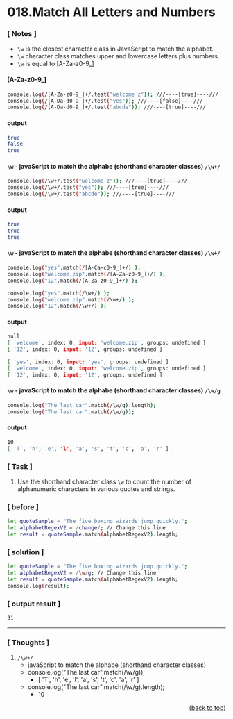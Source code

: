<a name="topage"></a>

# 018.Match All Letters and Numbers

### [ Notes ]
  * `\w` is the closest character class in JavaScript to match the alphabet.
  * `\w` character class matches upper and lowercase letters plus numbers.
  * `\w` is equal to [A-Za-z0-9_] 

#### [A-Za-z0-9_]

```sh
console.log(/[A-Za-z0-9_]+/.test("welcome z")); ///----[true]----///
console.log(/[A-Da-d0-9_]+/.test("yes")); ///----[false]----///
console.log(/[A-Da-d0-9_]+/.test("abcde")); ///----[true]----///
```

#### output
```sh
true
false
true
```

#### `\w` - javaScript to match the alphabe (shorthand character classes) `/\w+/`

```sh
console.log(/\w+/.test("welcome z")); ///----[true]----///
console.log(/\w+/.test("yes")); ///----[true]----///
console.log(/\w+/.test("abcde")); ///----[true]----///
```

#### output
```sh
true
true
true
```

#### `\w` - javaScript to match the alphabe (shorthand character classes) `/\w+/`

```sh
console.log("yes".match(/[A-Ca-c0-9_]+/) );
console.log("welcome.zip".match(/[A-Za-z0-9_]+/) );
console.log("12".match(/[A-Za-z0-9_]+/) );

console.log("yes".match(/\w+/) );
console.log("welcome.zip".match(/\w+/) );
console.log("12".match(/\w+/) );
```

#### output
```sh
null
[ 'welcome', index: 0, input: 'welcome.zip', groups: undefined ]
[ '12', index: 0, input: '12', groups: undefined ]

[ 'yes', index: 0, input: 'yes', groups: undefined ]
[ 'welcome', index: 0, input: 'welcome.zip', groups: undefined ]
[ '12', index: 0, input: '12', groups: undefined ]
```

#### `\w` - javaScript to match the alphabe (shorthand character classes) `/\w/g`

```sh
console.log("The last car".match(/\w/g).length);
console.log("The last car".match(/\w/g));
```

#### output
```sh
10
[ 'T', 'h', 'e', 'l', 'a', 's', 't', 'c', 'a', 'r' ]
```

### [ Task ]
  1. Use the shorthand character class `\w` to count the number of alphanumeric characters in various quotes and strings.

### [ before ]

```sh
let quoteSample = "The five boxing wizards jump quickly.";
let alphabetRegexV2 = /change/; // Change this line
let result = quoteSample.match(alphabetRegexV2).length;
```

### [ solution ]

```sh
let quoteSample = "The five boxing wizards jump quickly.";
let alphabetRegexV2 = /\w/g; // Change this line
let result = quoteSample.match(alphabetRegexV2).length;
console.log(result);
```

### [ output result ]

```sh
31
```


-----

### [ Thoughts ]

  1. `/\w+/`
      * javaScript to match the alphabe (shorthand character classes)
      * console.log("The last car".match(/\w/g));
         * [ 'T', 'h', 'e', 'l', 'a', 's', 't', 'c', 'a', 'r' ]
      * console.log("The last car".match(/\w/g).length);
         * 10
  
 
<p align="right">(<a href="#topage">back to top</a>)</p>
<br/>
<br/>
